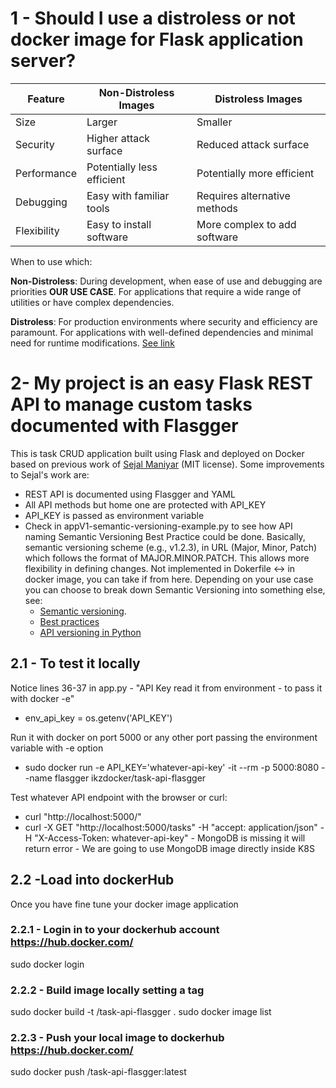 # 1 - Should I use a distroless or not docker image for Flask application server?


|Feature	|Non-Distroless Images	|Distroless Images|
|-----------|-----------------------|-----------------|
|Size	|Larger	|Smaller|
|Security	|Higher attack surface	|Reduced attack surface
|Performance	|Potentially less efficient	|Potentially more efficient
|Debugging	|Easy with familiar tools	|Requires alternative methods
|Flexibility	|Easy to install software	|More complex to add software

When to use which:

**Non-Distroless**:
During development, when ease of use and debugging are priorities **OUR USE CASE**.
For applications that require a wide range of utilities or have complex dependencies.

**Distroless**:
For production environments where security and efficiency are paramount.
For applications with well-defined dependencies and minimal need for runtime modifications. [See link](https://www.linkedin.com/pulse/distroless-images-python-flask-perfect-combination-fast-chatterjee-qgbjc/)

# 2- My project is an easy Flask REST API to manage custom tasks documented with Flasgger

This is task CRUD application built using Flask and deployed on Docker based on previous work of [Sejal Maniyar](https://github.com/sejal1011/microservices-k8s/tree/main/microservices-k8s-main) (MIT license). Some improvements to Sejal's work are:
- REST API is documented using Flasgger and YAML
- All API methods but home one are protected with API_KEY
- API_KEY is passed as environment variable 
- Check in appV1-semantic-versioning-example.py to see how API naming Semantic Versioning Best Practice could be done.  Basically, semantic versioning scheme (e.g., v1.2.3), in URL (Major, Minor, Patch) which follows the format of MAJOR.MINOR.PATCH. This allows more flexibility in defining changes. Not implemented in Dokerfile <->  in docker image, you can take if from here. Depending on your use case you can choose to break down Semantic Versioning into something else, see:
    - [Semantic versioning](https://apisyouwonthate.com/blog/versioning-apis-semantically/).
    - [Best practices](https://blog.treblle.com/my-version-api-versioning-better-than-most-versiong-being-done/?ref=apisyouwonthate.com)
    - [API versioning in Python](https://blog.treblle.com/api-versioning-in-python-2/)


## 2.1 - To test it locally
Notice lines 36-37 in app.py - "API Key read it from environment - to pass it with docker -e"
- env_api_key = os.getenv('API_KEY')

Run it with docker on port 5000 or any other port passing the environment variable with -e option
- sudo docker run -e API_KEY='whatever-api-key' -it --rm -p 5000:8080 --name flasgger ikzdocker/task-api-flasgger

Test whatever API endpoint with the browser or curl:
- curl "http://localhost:5000/"
- curl -X GET "http://localhost:5000/tasks" -H "accept: application/json" -H "X-Access-Token: whatever-api-key" - MongoDB is missing it will return error - We are going to use MongoDB image directly inside K8S


## 2.2 -Load into dockerHub
Once you have fine tune your docker image application

### 2.2.1 - Login in to your dockerhub account https://hub.docker.com/
sudo docker login
### 2.2.2 - Build image locally setting a tag
sudo docker build -t <your-repo>/task-api-flasgger .
sudo docker image list
### 2.2.3 - Push your local image to dockerhub https://hub.docker.com/
sudo docker push  <your-repo>/task-api-flasgger:latest

